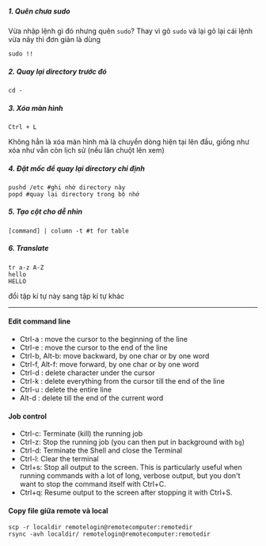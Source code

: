 ##### 1. Quên chưa sudo
Vừa nhập lệnh gì đó nhưng quên `sudo`? Thay vì gõ `sudo` và lại gõ lại cái lệnh vừa nãy thì đơn giản là dùng
```shell
sudo !!
```

##### 2. Quay lại directory trước đó 
```shell
cd - 
```

##### 3. Xóa màn hình
```shell
Ctrl + L
```
Không hẳn là xóa màn hình mà là chuyển dòng hiện tại lên đầu, giống như xóa như vẫn còn lịch sử (nếu lăn chuột lên xem)

##### 4. Đặt mốc để quay lại directory chỉ định
```shell
pushd /etc #ghi nhớ directory này
popd #quay lại directory trong bộ nhớ
```

##### 5. Tạo cột cho dễ nhìn
```shell
[command] | column -t #t for table
```

##### 6. Translate
```shell
tr a-z A-Z
hello
HELLO
```
đổi tập kí tự này sang tập kí tự khác


---

#### Edit command line
- Ctrl-a : move the cursor to the beginning of the line
- Ctrl-e : move the cursor to the end of the line
- Ctrl-b, Alt-b: move backward, by one char or by one word
- Ctrl-f, Alt-f: move forward, by one char or by one word
- Ctrl-d : delete character under the cursor
- Ctrl-k : delete everything from the cursor till the end of the line
- Ctrl-u : delete the entire line
- Alt-d : delete till the end of the current word

#### Job control
- Ctrl-c: Terminate (kill) the running job
- Ctrl-z: Stop the running job (you can then put in background with `bg`)
- Ctrl-d: Terminate the Shell and close the Terminal
- Ctrl-l: Clear the terminal
- Ctrl+s: Stop all output to the screen. This is particularly useful when running commands with a lot of long, verbose output, but you don't want to stop the command itself with Ctrl+C.
- Ctrl+q: Resume output to the screen after stopping it with Ctrl+S.

#### Copy file giữa remote và local
```shell
scp -r localdir remotelogin@remotecomputer:remotedir
rsync -avh localdir/ remotelogin@remotecomputer:remotedir
```

